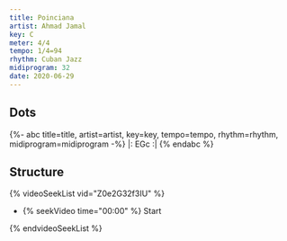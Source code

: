 ```yaml
---
title: Poinciana
artist: Ahmad Jamal
key: C
meter: 4/4
tempo: 1/4=94
rhythm: Cuban Jazz
midiprogram: 32
date: 2020-06-29
---
```


## Dots

<!-- prettier-ignore -->
{%- abc title=title, artist=artist, key=key, tempo=tempo, rhythm=rhythm, midiprogram=midiprogram -%}
|: EGc :|
{% endabc %}

## Structure

{% videoSeekList vid="Z0e2G32f3IU" %}

- {% seekVideo time="00:00" %} Start

{% endvideoSeekList %}

